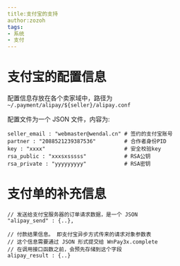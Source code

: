 ```yaml
---
title:支付宝的支持
author:zozoh
tags:
- 系统
- 支付
---
```



# 支付宝的配置信息

配置信息存放在各个卖家域中，路径为 `~/.payment/alipay/${seller}/alipay.conf`

配置文件为一个 JSON 文件，内容为:

```
seller_email : "webmaster@wendal.cn" # 签约的支付宝账号
partner : "2088521239387536"         # 合作者身份PID
key : "xxxx"                         # 安全校验key
rsa_public : "xxxsxsssss"            # RSA公钥
rsa_private : "yyyyyyyyy"            # RSA密钥
```

# 支付单的补充信息

```
// 发送给支付宝服务器的订单请求数据，是一个 JSON
"alipay_send" : {..},

// 付款结果信息。 即支付宝异步方式传来的请求对象参数表
// 这个信息需要通过 JSON 形式提交给 WnPay3x.complete
// 在调用接口函数之前，会预先存储到这个字段
alipay_result : {..}
```


